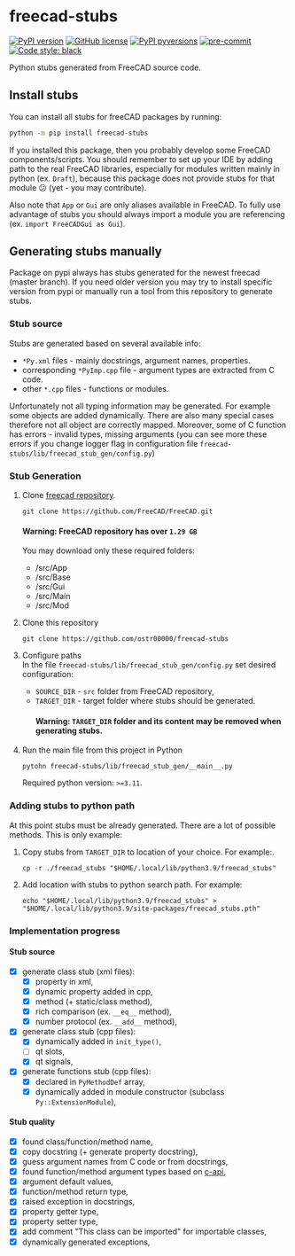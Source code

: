 # freecad-stubs

[![PyPI version](https://img.shields.io/pypi/v/freecad-stubs)](https://pypi.org/project/freecad-stubs/)
[![GitHub license](https://img.shields.io/github/license/ostr00000/freecad-stubs)](https://github.com/ostr00000/freecad-stubs/blob/main/LICENSE)
[![PyPI pyversions](https://img.shields.io/pypi/pyversions/freecad-stubs)](https://pypi.python.org/pypi/freecad-stubs/)
[![pre-commit](https://img.shields.io/badge/pre--commit-enabled-brightgreen?logo=pre-commit)](https://github.com/pre-commit/pre-commit)
[![Code style: black](https://img.shields.io/badge/code%20style-black-000000.svg)](https://github.com/psf/black)

Python stubs generated from FreeCAD source code.

## Install stubs

You can install all stubs for freeCAD packages by running:

```bash
python -m pip install freecad-stubs 
```

If you installed this package,
then you probably develop some FreeCAD components/scripts.
You should remember to set up your IDE by adding path to the real FreeCAD libraries,
especially for modules written mainly in python (ex. `Draft`),
because this package does not provide stubs for that module :confused:
(yet - you may contribute).

Also note that `App` or `Gui` are only aliases available in FreeCAD.
To fully use advantage of stubs
you should always import a module you are referencing
(ex. `import FreeCADGui as Gui`).

## Generating stubs manually

Package on pypi always has stubs generated for the newest freecad (master branch).
If you need older version you may try to install specific version from pypi
or manually run a tool from this repository to generate stubs.

### Stub source

Stubs are generated based on several available info:

- `*Py.xml` files - mainly docstrings, argument names, properties.
- corresponding `*PyImp.cpp` file - argument types are extracted from C code.
- other `*.cpp` files - functions or modules.

Unfortunately not all typing information may be generated.
For example some objects are added dynamically.
There are also many special cases
therefore not all object are correctly mapped.
Moreover, some of C function has errors - invalid types, missing arguments
(you can see more these errors if you change logger flag in configuration
file `freecad-stubs/lib/freecad_stub_gen/config.py`)

### Stub Generation

1. Clone [freecad repository](https://github.com/FreeCAD/FreeCAD).
    ```shell
    git clone https://github.com/FreeCAD/FreeCAD.git
    ```
   #### Warning: FreeCAD repository has over `1.29 GB`
   You may download only these required folders:
    - /src/App
    - /src/Base
    - /src/Gui
    - /src/Main
    - /src/Mod

2. Clone this repository
    ```shell
    git clone https://github.com/ostr00000/freecad-stubs
    ```

3. Configure paths  
   In the file `freecad-stubs/lib/freecad_stub_gen/config.py`
   set desired configuration:
    - `SOURCE_DIR` - `src` folder from FreeCAD repository,
    - `TARGET_DIR` - target folder where stubs should be generated.
      #### Warning: `TARGET_DIR` folder and its content may be removed when generating stubs.

4. Run the main file from this project in Python
    ```shell
    pytohn freecad-stubs/lib/freecad_stub_gen/__main__.py
    ```
   Required python version: `>=3.11`.

### Adding stubs to python path

At this point stubs must be already generated.
There are a lot of possible methods. This is only example:

1. Copy stubs from `TARGET_DIR` to location of your choice. For example:.
   ```shell
   cp -r ./freecad_stubs "$HOME/.local/lib/python3.9/freecad_stubs" 
   ```

2. Add location with stubs to python search path.
   For example:
   ```shell
   echo "$HOME/.local/lib/python3.9/freecad_stubs" > "$HOME/.local/lib/python3.9/site-packages/freecad_stubs.pth" 
   ```

### Implementation progress

#### Stub source

- [x] generate class stub (xml files):
    - [x] property in xml,
    - [x] dynamic property added in cpp,
    - [x] method (+ static/class method),
    - [x] rich comparison (ex. `__eq__` method),
    - [x] number protocol (ex. `__add__` method),
- [x] generate class stub (cpp files):
    - [x] dynamically added in `init_type()`,
    - [ ] qt slots,
    - [x] qt signals,
- [x] generate functions stub (cpp files):
    - [x] declared in `PyMethodDef` array,
    - [x] dynamically added in module constructor (subclass `Py::ExtensionModule`),

#### Stub quality

- [x] found class/function/method name,
- [x] copy docstring (+ generate property docstring),
- [x] guess argument names from C code or from docstrings,
- [x] found function/method argument types based
  on [c-api](https://docs.python.org/3/c-api/arg.html),
- [x] argument default values,
- [x] function/method return type,
- [x] raised exception in docstrings,
- [x] property getter type,
- [x] property setter type,
- [x] add comment "This class can be imported" for importable classes,
- [x] dynamically generated exceptions,
